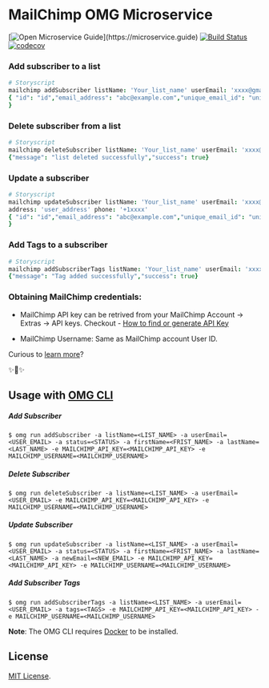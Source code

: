 # MailChimp OMG Microservice

[![Open Microservice Guide](https://img.shields.io/badge/OMG%20Enabled-👍-green.svg?)](https://microservice.guide)
[![Build Status](https://travis-ci.com/omg-services/mailchimp.svg?branch=master)](https://travis-ci.com/omg-services/mailchimp)
[![codecov](https://codecov.io/gh/omg-services/mailchimp/branch/master/graph/badge.svg)](https://codecov.io/gh/omg-services/mailchimp)

### Add subscriber to a list

```coffee
# Storyscript
mailchimp addSubscriber listName: 'Your_list_name' userEmail: 'xxxx@gmail.com' firstName: 'John' lastName: 'Doe' status: 'subscribed/unsubscribed' address: 'user_address' phone: '+1xxxx'
{ "id": "id","email_address": "abc@example.com","unique_email_id": "unique_email_id","web_id": 3620xxxxx,"email_type": "html","status": "subscribed","merge_fields": {"merge_fields details"},"stats": {"stats details"},"ip_opt": "103.204.163.26",    "timestamp_opt": "2019-08-13T14:16:53+00:00","member_rating": 2,"last_changed": "2019-08-13T14:16:53+00:00","language": "","vip": false,"email_client": "","location": {"location details"},"source": "API - Generic","tags_count": 0,"tags": [],"list_id": "f7babfb748","_links": ["list of links"]
}
```

### Delete subscriber from a list

```coffee
# Storyscript
mailchimp deleteSubscriber listName: 'Your_list_name' userEmail: 'xxxx@gmail.com'
{"message": "list deleted successfully","success": true}
```

### Update a subscriber

```coffee
# Storyscript
mailchimp updateSubscriber listName: 'Your_list_name' userEmail: 'xxxx@gmail.com'   firstName: 'John' lastName: 'Doe' status: 'subscribed/unsubscribed' new_email:'xyz@gmail.com'
address: 'user_address' phone: '+1xxxx'
{ "id": "id","email_address": "abc@example.com","unique_email_id": "unique_email_id",   "web_id": 3620xxxxx,"email_type": "html","status": "subscribed","merge_fields": {"merge_fields details"},"stats": {"stats details"},"ip_opt": "103.204.163.26",    "timestamp_opt": "2019-08-13T14:16:53+00:00","member_rating": 2,"last_changed": "2019-08-13T14:16:53+00:00","language": "","vip": false,"email_client": "","location": {"location details"},"source": "API - Generic","tags_count": 0,"tags": [],"list_id": "f7babfb748","_links": ["list of links"]
}
```

### Add Tags to a subscriber

```coffee
# Storyscript
mailchimp addSubscriberTags listName: 'Your_list_name' userEmail: 'xxxx@gmail.com' tags: 'tag1, tag2..'
{"message": "Tag added successfully","success": true}

```

### Obtaining MailChimp credentials:

* MailChimp API key can be retrived from your MailChimp Account -> Extras -> API keys.
Checkout - [How to find or generate API Key](https://mailchimp.com/help/about-api-keys/#find+or+generate+your+api+key)

* MailChimp Username: Same as MailChimp account User ID.

Curious to [learn more](https://docs.storyscript.io/)?

✨🍰✨

## Usage with [OMG CLI](https://www.npmjs.com/package/omg)

##### Add Subscriber
```shell
$ omg run addSubscriber -a listName=<LIST_NAME> -a userEmail=<USER_EMAIL> -a status=<STATUS> -a firstName=<FRIST_NAME> -a lastName=<LAST_NAME> -e MAILCHIMP_API_KEY=<MAILCHIMP_API_KEY> -e MAILCHIMP_USERNAME=<MAILCHIMP_USERNAME>
```

##### Delete Subscriber
```shell
$ omg run deleteSubscriber -a listName=<LIST_NAME> -a userEmail=<USER_EMAIL> -e MAILCHIMP_API_KEY=<MAILCHIMP_API_KEY> -e MAILCHIMP_USERNAME=<MAILCHIMP_USERNAME>
```

##### Update Subscriber
```shell
$ omg run updateSubscriber -a listName=<LIST_NAME> -a userEmail=<USER_EMAIL> -a status=<STATUS> -a firstName=<FRIST_NAME> -a lastName=<LAST_NAME> -a newEmail=<NEW_EMAIL> -e MAILCHIMP_API_KEY=<MAILCHIMP_API_KEY> -e MAILCHIMP_USERNAME=<MAILCHIMP_USERNAME>
```

##### Add Subscriber Tags
```shell
$ omg run addSubscriberTags -a listName=<LIST_NAME> -a userEmail=<USER_EMAIL> -a tags=<TAGS> -e MAILCHIMP_API_KEY=<MAILCHIMP_API_KEY> -e MAILCHIMP_USERNAME=<MAILCHIMP_USERNAME>
```

**Note**: The OMG CLI requires [Docker](https://docs.docker.com/install/) to be installed.

## License
[MIT License](https://github.com/omg-services/mailchimp/blob/master/LICENSE).